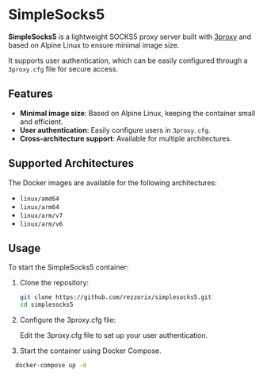 # SimpleSocks5

**SimpleSocks5** is a lightweight SOCKS5 proxy server built with [3proxy](https://github.com/z3APA3A/3proxy) and based on Alpine Linux to ensure minimal image size. 

It supports user authentication, which can be easily configured through a `3proxy.cfg` file for secure access.

## Features

- **Minimal image size**: Based on Alpine Linux, keeping the container small and efficient.
- **User authentication**: Easily configure users in `3proxy.cfg`.
- **Cross-architecture support**: Available for multiple architectures.

## Supported Architectures

The Docker images are available for the following architectures:

- `linux/amd64`
- `linux/arm64`
- `linux/arm/v7`
- `linux/arm/v6`

## Usage

To start the SimpleSocks5 container:

1. Clone the repository:

   ```bash
   git clone https://github.com/rezzorix/simplesocks5.git
   cd simplesocks5

2. Configure the 3proxy.cfg file:

    Edit the 3proxy.cfg file to set up your user authentication.

3. Start the container using Docker Compose.
  
  ```bash
    docker-compose up -d
